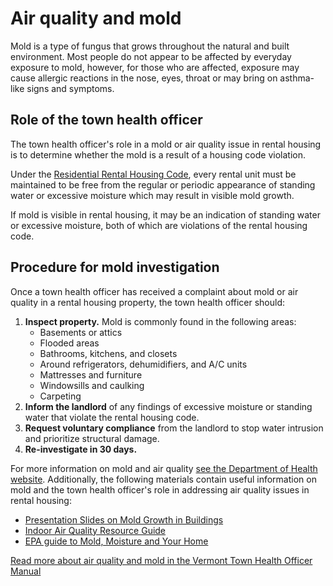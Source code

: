 Air quality and mold
====================

Mold is a type of fungus that grows throughout the natural and built environment. Most people do not appear to be affected by everyday exposure to mold, however, for those who are affected, exposure may cause allergic reactions in the nose, eyes, throat or may bring on asthma-like signs and symptoms.

Role of the town health officer
-------------------------------

The town health officer's role in a mold or air quality issue in rental housing is to determine whether the mold is a result of a housing code violation.

Under the [Residential Rental Housing Code](http://healthvermont.gov/regs/Rental_Housing_Code.pdf), every rental unit must be maintained to be free from the regular or periodic appearance of standing water or excessive moisture which may result in visible mold growth.

If mold is visible in rental housing, it may be an indication of standing water or excessive moisture, both of which are violations of the rental housing code.

Procedure for mold investigation
--------------------------------

Once a town health officer has received a complaint about mold or air quality in a rental housing property, the town health officer should:

1.  **Inspect property.** Mold is commonly found in the following areas:
    *   Basements or attics
    *   Flooded areas
    *   Bathrooms, kitchens, and closets
    *   Around refrigerators, dehumidifiers, and A/C units
    *   Mattresses and furniture
    *   Windowsills and caulking
    *   Carpeting
2.  **Inform the landlord** of any findings of excessive moisture or standing water that violate the rental housing code.
3.  **Request voluntary compliance** from the landlord to stop water intrusion and prioritize structural damage.
4.  **Re-investigate in 30 days.**

For more information on mold and air quality [see the Department of Health website](http://healthvermont.gov/enviro/indoor_air/Mold.aspx). Additionally, the following materials contain useful information on mold and the town health officer's role in addressing air quality issues in rental housing:

*   [Presentation Slides on Mold Growth in Buildings](http://healthvermont.gov/local/tho/documents/THOtraining_mold_102009.pdf)
*   [Indoor Air Quality Resource Guide](http://healthvermont.gov/enviro/indoor_air/indoor_guide.aspx)
*   [EPA guide to Mold, Moisture and Your Home](http://www.epa.gov/mold/moldguide.html)

[Read more about air quality and mold in the Vermont Town Health Officer Manual](http://healthvermont.gov/local/tho/documents/TownHealthOfficerManual.pdf)